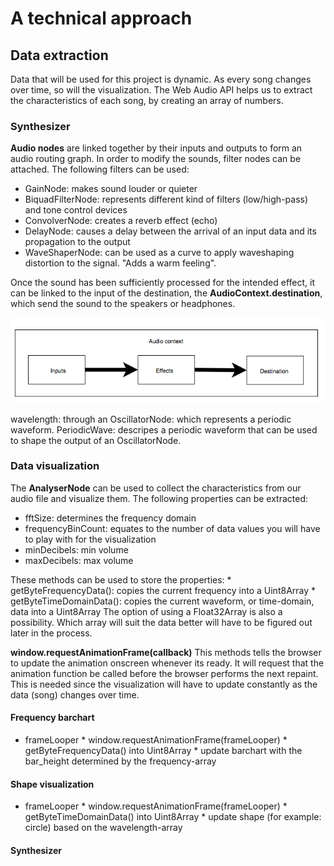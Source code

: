# A technical approach

## Data extraction
Data that will be used for this project is dynamic. As every song changes over time, so will the visualization.
The Web Audio API helps us to extract the characteristics of each song, by creating an array of numbers.

### Synthesizer 
**Audio nodes** are linked together by their inputs and outputs to form an audio routing graph. 
In order to modify the sounds, filter nodes can be attached. The following filters can be used: 
  * GainNode: makes sound louder or quieter 
  * BiquadFilterNode: represents different kind of filters (low/high-pass) and tone control devices
  * ConvolverNode: creates a reverb effect (echo)
  * DelayNode: causes a delay between the arrival of an input data and its propagation to the output
  * WaveShaperNode: can be used as a curve to apply waveshaping distortion to the signal. "Adds a warm feeling".
  
Once the sound has been sufficiently processed for the intended effect,
it can be linked to the input of the destination, the **AudioContext.destination**, which send the sound to the speakers or 
headphones.

![](doc/audiocontext.png)

wavelength: through an OscillatorNode: which represents a periodic waveform. 
PeriodicWave: descripes a periodic waveform that can be used to shape the output of an OscillatorNode.

### Data visualization
The **AnalyserNode** can be used to collect the characteristics from our audio file and visualize them.
The following properties can be extracted: 
   * fftSize: determines the frequency domain
   * frequencyBinCount: equates to the number of data values you will have to play with for the visualization
   * minDecibels: min volume
   * maxDecibels: max volume
   
   These methods can be used to store the properties:
        * getByteFrequencyData(): copies the current frequency into a Uint8Array
        * getByteTimeDomainData(): copies the current waveform, or time-domain, data into a Uint8Array
   The option of using a Float32Array is also a possibility. Which array will suit the data better will have to be figured out later in the process.

**window.requestAnimationFrame(callback)**
This methods tells the browser to update the animation onscreen whenever its ready. It will request that the animation function be called before the browser performs the next repaint. This is needed since the visualization will have to update constantly as the data (song) changes over time.


#### Frequency barchart
* frameLooper 
             * window.requestAnimationFrame(frameLooper)
             * getByteFrequencyData() into Uint8Array
             * update barchart with the bar_height determined by the frequency-array
             
#### Shape visualization
* frameLooper 
             * window.requestAnimationFrame(frameLooper)
             * getByteTimeDomainData() into Uint8Array
             * update shape (for example: circle) based on the wavelength-array 

#### Synthesizer 
